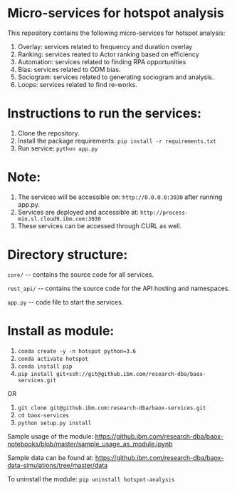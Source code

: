 # Micro-services for hotspot analysis

This repository contains the following micro-services for hotspot analysis:
1. Overlay: services related to frequency and duration overlay
2. Ranking: services reated to Actor ranking based on efficiency
3. Automation: services related to finding RPA opportunities
4. Bias: services related to ODM bias.
5. Sociogram: services related to generating sociogram and analysis.
6. Loops: services related to find re-works.

# Instructions to run the services:

1. Clone the repository.
2. Install the package requirements: ```pip install -r requirements.txt```
3. Run service: ```python app.py```

# Note: 
1. The services will be accessible on: ```http://0.0.0.0:3030``` after running app.py.
2. Services are deployed and accessible at: ```http://process-min.sl.cloud9.ibm.com:3030```
3. These services can be accessed through CURL as well. 

# Directory structure:

```core/``` -- contains the source code for all services.

```rest_api/``` -- contains the source code for the API hosting and namespaces.

```app.py``` -- code file to start the services.

# Install as module:

1. ```conda create -y -n hotspot python=3.6```
2. ```conda activate hotspot```
3. ```conda install pip```
4. ```pip install git+ssh://git@github.ibm.com/research-dba/baox-services.git```

OR

1. ```git clone git@github.ibm.com:research-dba/baox-services.git```
2. ```cd baox-services```
3. ```python setup.py install```

Sample usage of the module: https://github.ibm.com/research-dba/baox-notebooks/blob/master/sample_usage_as_module.ipynb

Sample data can be found at: https://github.ibm.com/research-dba/baox-data-simulations/tree/master/data


To uninstall the module: ```pip uninstall hotspot-analysis```
